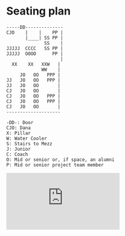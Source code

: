 # Seating plan

```
-----DD--------------
CJO    |    |    PP |
       |____| SS PP |
              SS    |
JJJJJ  CCCC   SS PP |
JJJJJ  OOOO      PP |
                    |
  XX    XX   XXW   |
             WW    |
     JO   OO   PPP |
JJ   JO   OO   PPP |
JJ   JO   OO       |
CJ   JO   OO       |
CJ   JO   OO   PPP |
CJ   JO   OO   PPP |
CJ   JO   OO       |
--------------------

-DD-: Door
CJO: Dana
X: Pillar
W: Water Cooler
S: Stairs to Mezz
J: Junior
C: Coach
O: Mid or senior or, if space, an alumni
P: Mid or senior project team member
```


![Tracking pixel](https://githubanalytics.herokuapp.com/course/pills/seating_plan.md)
